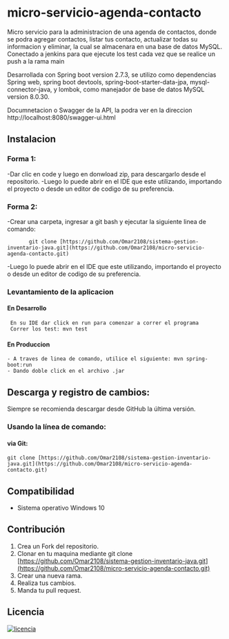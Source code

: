 # micro-servicio-agenda-contacto
 Micro servicio para la administracion de una agenda de contactos, donde se podra agregar contactos, listar tus contacto, actualizar todas su informacion y eliminar, la cual se almacenara en una base de datos MySQL. Conectado a jenkins para que ejecute los test cada vez que se realice un push a la rama main
 
 Desarrollada con Spring boot version 2.7.3, se utilizo como dependencias Spring web, spring boot devtools, spring-boot-starter-data-jpa, mysql-connector-java, y lombok, como manejador de base de datos MySQL version 8.0.30.
 
 Documnetacion o Swagger de la API, la podra ver en la direccion http://localhost:8080/swagger-ui.html

 ## Instalacion

### Forma 1:
-Dar clic en code y luego en donwload zip, para descargarlo desde el repositorio.
-Luego lo puede abrir en el IDE que este utilizando, importando el proyecto o desde un editor de codigo de su preferencia.

 ### Forma 2:
 -Crear una carpeta, ingresar a git bash y ejecutar la siguiente linea de comando:
    
           git clone [https://github.com/Omar2108/sistema-gestion-inventario-java.git](https://github.com/Omar2108/micro-servicio-agenda-contacto.git)
            
 -Luego lo puede abrir en el IDE que este utilizando, importando el proyecto o desde un editor de codigo de su preferencia.
      

### Levantamiento de la aplicacion 
#### En Desarrollo
     En su IDE dar click en run para comenzar a correr el programa
     Correr los test: mvn test
#### En Produccion 
    - A traves de linea de comando, utilice el siguiente: mvn spring-boot:run
    - Dando doble click en el archivo .jar

## Descarga y registro de cambios:
Siempre se recomienda descargar desde GitHub la última versión.
###  Usando la línea de comando:
####  via Git:
    git clone [https://github.com/Omar2108/sistema-gestion-inventario-java.git](https://github.com/Omar2108/micro-servicio-agenda-contacto.git)

## Compatibilidad
- Sistema operativo Windows 10

## Contribución
1. Crea un Fork del repositorio.
2. Clonar en tu maquina mediante git clone [https://github.com/Omar2108/sistema-gestion-inventario-java.git](https://github.com/Omar2108/micro-servicio-agenda-contacto.git)
3. Crear una nueva rama.
4. Realiza tus cambios.
5. Manda tu pull request.

## Licencia
   [![licencia](https://img.shields.io/apm/l/modo?style=for-the-badge "licencia")](hthttps://img.shields.io/apm/l/modo?style=for-the-badgetp:// "licencia")


